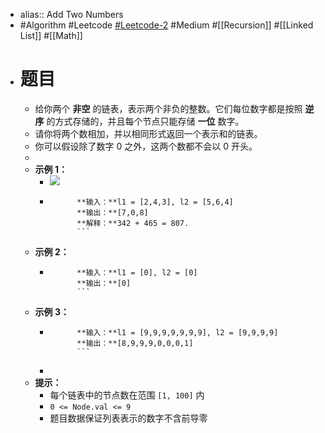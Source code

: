 - alias:: Add Two Numbers
- #Algorithm #Leetcode [#Leetcode-2](https://leetcode-cn.com/problems/add-two-numbers/) #Medium #[[Recursion]] #[[Linked List]] #[[Math]]
- # 题目
	- 给你两个 **非空** 的链表，表示两个非负的整数。它们每位数字都是按照 **逆序** 的方式存储的，并且每个节点只能存储 **一位** 数字。
	- 请你将两个数相加，并以相同形式返回一个表示和的链表。
	- 你可以假设除了数字 0 之外，这两个数都不会以 0 开头。
	-
	- **示例 1：**
		- ![](https://assets.leetcode-cn.com/aliyun-lc-upload/uploads/2021/01/02/addtwonumber1.jpg)
		- ```
		  		**输入：**l1 = [2,4,3], l2 = [5,6,4]
		  		**输出：**[7,0,8]
		  		**解释：**342 + 465 = 807.
		  		```
	- **示例 2：**
		- ```
		  		**输入：**l1 = [0], l2 = [0]
		  		**输出：**[0]
		  		```
	- **示例 3：**
		- ```
		  		**输入：**l1 = [9,9,9,9,9,9,9], l2 = [9,9,9,9]
		  		**输出：**[8,9,9,9,0,0,0,1]
		  		```
		-
	- **提示：**
		- 每个链表中的节点数在范围 `[1, 100]` 内
		- `0 <= Node.val <= 9`
		- 题目数据保证列表表示的数字不含前导零
